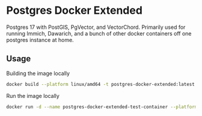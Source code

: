 # Postgres Docker Extended

Postgres 17 with PostGIS, PgVector, and VectorChord.
Primarily used for running Immich, Dawarich, and a bunch of other docker containers off one postgres instance at home.

## Usage

Building the image locally
```bash
docker build --platform linux/amd64 -t postgres-docker-extended:latest .
```

Run the image locally
```bash
docker run -d --name postgres-docker-extended-test-container --platform linux/amd64 -e POSTGRES_PASSWORD=secret postgres-docker-extended:latest
```